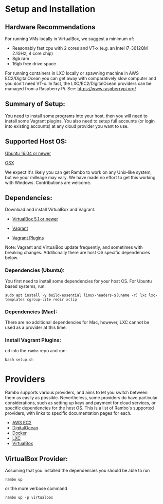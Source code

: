 # Setup and Installation

## Hardware Recommendations
For running VMs locally in VirtualBox, we suggest a minimum of:

* Reasonably fast cpu with 2 cores and VT-x (e.g. an Intel i7-3612QM 2.1GHz, 4 core chip)
* 8gb ram
* 16gb free drive space

For running containers in LXC locally or spawning machine in AWS EC2/DigitalOcean you can get away with comparatively slow computer and you don't need VT-x. In fact, the LXC/EC2/DigitalOcean providers can be managed from a Raspberry Pi. See: https://www.raspberrypi.org/

## Summary of Setup:
You need to install some programs into your host, then you will need to install some Vagrant plugins. You also need to setup full accounts (or login into existing accounts) at any cloud provider you want to use.

## Supported Host OS:
[Ubuntu 16.04 or newer](https://www.ubuntu.com/download/desktop)

[OSX](http://www.apple.com/mac-mini/)

We expect it's likely you can get Rambo to work on any Unix-like system, but we your milleage may vary. We have made no effort to get this working with Windows. Contributions are welcome.

## Dependencies:

Download and install VirtualBox and Vagrant.

- [VirtualBox 5.1 or newer](https://www.virtualbox.org/)

- [Vagrant](http://www.vagrantup.com/)

- [Vagrant Plugins](https://github.com/terminal-labs/rambo/blob/master/docs/INSTALL.md#install-vagrant-plugins)

Note: Vagrant and VirtualBox update frequently, and sometimes with breaking changes. Additionally there are host OS specific dependencies below.

### Dependencies (Ubuntu):
You first need to install some dependencies for your host OS. For Ubuntu based systems, run:

```
sudo apt install -y build-essential linux-headers-$(uname -r) lxc lxc-templates cgroup-lite redir xclip
```

### Dependencies (Mac):

There are no additional dependencies for Mac, however, LXC cannot be used as a provider at this time.

### Install Vagrant Plugins:
cd into the `rambo` repo and run:

```
bash setup.sh
```

# Providers

Rambo supports various providers, and aims to let you switch between them as easily as possible. Nevertheless, some providers do have particular considerations, such as setting up keys and payment for cloud services, or specific dependencies for the host OS. This is a list of Rambo's supported providers, with links to specific documentation pages for each.

- [AWS EC2](https://github.com/terminal-labs/rambo/blob/master/docs/providers/aws-ec2.md)
- [DigitalOcean](https://github.com/terminal-labs/rambo/blob/master/docs/providers/digitalocean.md)
- [Docker](https://github.com/terminal-labs/rambo/blob/master/docs/providers/docker.md)
- [LXC](https://github.com/terminal-labs/rambo/blob/master/docs/providers/lxc.md)
- [VirtualBox](https://github.com/terminal-labs/rambo/blob/master/docs/INSTALL.md#virtualbox-provider)

## VirtualBox Provider:

Assuming that you installed the dependencies you should be able to run 

`rambo up`

or the more verbose command 

`rambo up -p virtualbox`
